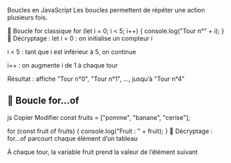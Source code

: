 Boucles en JavaScript
Les boucles permettent de répéter une action plusieurs fois.

🔁 Boucle for classique
for (let i = 0; i < 5; i++) {
  console.log("Tour n°" + i);
}
🔎 Décryptage :
let i = 0 : on initialise un compteur i

i < 5 : tant que i est inférieur à 5, on continue

i++ : on augmente i de 1 à chaque tour

Résultat : affiche "Tour n°0", "Tour n°1", ..., jusqu’à "Tour n°4"

## 🔁 Boucle for...of
js
Copier
Modifier
const fruits = ["pomme", "banane", "cerise"];

for (const fruit of fruits) {
  console.log("Fruit : " + fruit);
}
🔎 Décryptage :
for...of parcourt chaque élément d’un tableau

À chaque tour, la variable fruit prend la valeur de l’élément suivant
